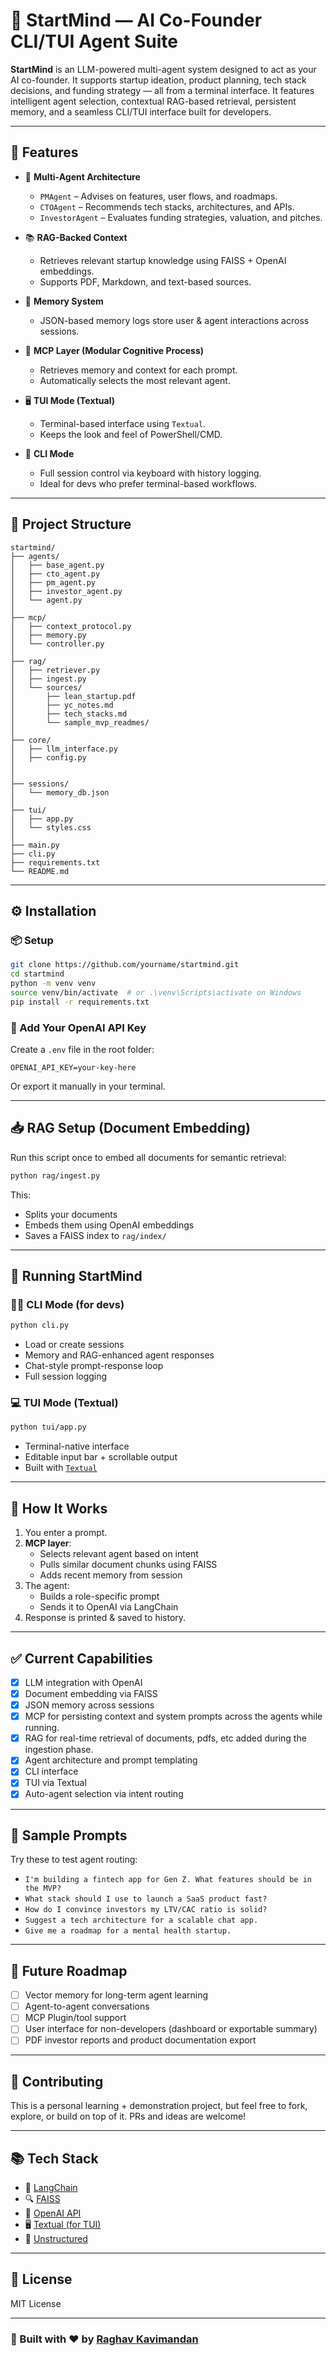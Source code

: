 
# 🚀 StartMind — AI Co-Founder CLI/TUI Agent Suite

**StartMind** is an LLM-powered multi-agent system designed to act as your AI co-founder. It supports startup ideation, product planning, tech stack decisions, and funding strategy — all from a terminal interface. It features intelligent agent selection, contextual RAG-based retrieval, persistent memory, and a seamless CLI/TUI interface built for developers.

---

## 🌟 Features

- 🧠 **Multi-Agent Architecture**
  - `PMAgent` – Advises on features, user flows, and roadmaps.
  - `CTOAgent` – Recommends tech stacks, architectures, and APIs.
  - `InvestorAgent` – Evaluates funding strategies, valuation, and pitches.

- 📚 **RAG-Backed Context**
  - Retrieves relevant startup knowledge using FAISS + OpenAI embeddings.
  - Supports PDF, Markdown, and text-based sources.

- 🧠 **Memory System**
  - JSON-based memory logs store user & agent interactions across sessions.

- 🔄 **MCP Layer (Modular Cognitive Process)**
  - Retrieves memory and context for each prompt.
  - Automatically selects the most relevant agent.

- 🖥 **TUI Mode (Textual)**
  - Terminal-based interface using `Textual`.
  - Keeps the look and feel of PowerShell/CMD.

- 🧪 **CLI Mode**
  - Full session control via keyboard with history logging.
  - Ideal for devs who prefer terminal-based workflows.

---

## 📁 Project Structure

```
startmind/
├── agents/
│   ├── base_agent.py
│   ├── cto_agent.py
│   ├── pm_agent.py
│   ├── investor_agent.py
│   └── agent.py
│
├── mcp/
│   ├── context_protocol.py
│   ├── memory.py
│   └── controller.py
│
├── rag/
│   ├── retriever.py
│   ├── ingest.py
│   └── sources/
│       ├── lean_startup.pdf
│       ├── yc_notes.md
│       ├── tech_stacks.md
│       └── sample_mvp_readmes/
│
├── core/
│   ├── llm_interface.py
│   ├── config.py
│  
│
├── sessions/
│   └── memory_db.json
│
├── tui/
│   ├── app.py
│   └── styles.css
│
├── main.py
├── cli.py
├── requirements.txt
└── README.md
```

---

## ⚙️ Installation

### 📦 Setup

```bash
git clone https://github.com/yourname/startmind.git
cd startmind
python -m venv venv
source venv/bin/activate  # or .\venv\Scripts\activate on Windows
pip install -r requirements.txt
```

### 🔑 Add Your OpenAI API Key

Create a `.env` file in the root folder:

```
OPENAI_API_KEY=your-key-here
```

Or export it manually in your terminal.

---

## 📥 RAG Setup (Document Embedding)

Run this script once to embed all documents for semantic retrieval:

```bash
python rag/ingest.py
```

This:
- Splits your documents
- Embeds them using OpenAI embeddings
- Saves a FAISS index to `rag/index/`

---

## 🚀 Running StartMind

### 🧑‍💻 CLI Mode (for devs)

```bash
python cli.py
```

- Load or create sessions
- Memory and RAG-enhanced agent responses
- Chat-style prompt-response loop
- Full session logging

### 💻 TUI Mode (Textual)

```bash
python tui/app.py
```

- Terminal-native interface
- Editable input bar + scrollable output
- Built with [`Textual`](https://textual.textualize.io/)

---

## 🧠 How It Works

1. You enter a prompt.
2. **MCP layer**:
   - Selects relevant agent based on intent
   - Pulls similar document chunks using FAISS
   - Adds recent memory from session
3. The agent:
   - Builds a role-specific prompt
   - Sends it to OpenAI via LangChain
4. Response is printed & saved to history.

---

## ✅ Current Capabilities

- [x] LLM integration with OpenAI
- [x] Document embedding via FAISS
- [x] JSON memory across sessions
- [x] MCP for persisting context and system prompts across the agents while running.
- [x] RAG for real-time retrieval of documents, pdfs, etc added during the ingestion phase.   
- [x] Agent architecture and prompt templating
- [x] CLI interface
- [x] TUI via Textual
- [x] Auto-agent selection via intent routing

---

## 🧪 Sample Prompts

Try these to test agent routing:

- `I'm building a fintech app for Gen Z. What features should be in the MVP?`
- `What stack should I use to launch a SaaS product fast?`
- `How do I convince investors my LTV/CAC ratio is solid?`
- `Suggest a tech architecture for a scalable chat app.`
- `Give me a roadmap for a mental health startup.`

---

## 🔮 Future Roadmap

- [ ] Vector memory for long-term agent learning
- [ ] Agent-to-agent conversations
- [ ] MCP Plugin/tool support
- [ ] User interface for non-developers (dashboard or exportable summary)
- [ ] PDF investor reports and product documentation export

---

## 🤝 Contributing

This is a personal learning + demonstration project, but feel free to fork, explore, or build on top of it. PRs and ideas are welcome!

---

## 📚 Tech Stack

- 🧠 [LangChain](https://github.com/langchain-ai/langchain)
- 🔍 [FAISS](https://github.com/facebookresearch/faiss)
- 💬 [OpenAI API](https://platform.openai.com/)
- 🖥 [Textual (for TUI)](https://textual.textualize.io/)
- 📖 [Unstructured](https://github.com/Unstructured-IO/unstructured)

---

## 📜 License

MIT License

---


### 🚀 Built with ❤️ by [Raghav Kavimandan](https://github.com/yourgithubusername)
